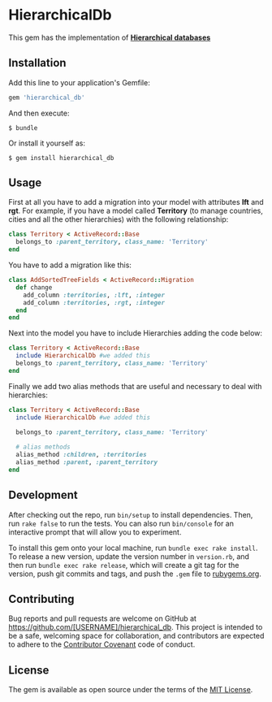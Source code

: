 # HierarchicalDb

This gem has the implementation of **[Hierarchical databases](http://www.sitepoint.com/hierarchical-data-database/)**

## Installation

Add this line to your application's Gemfile:

```ruby
gem 'hierarchical_db'
```

And then execute:

    $ bundle

Or install it yourself as:

    $ gem install hierarchical_db

## Usage

First at all you have to add a migration into your model with attributes **lft** and **rgt**. For example, if you have a model called **Territory** (to manage countries, cities and all the other hierarchies) with the following relationship:
```ruby
class Territory < ActiveRecord::Base
  belongs_to :parent_territory, class_name: 'Territory'
end
```
You have to add a migration like this:
```ruby
class AddSortedTreeFields < ActiveRecord::Migration
  def change
    add_column :territories, :lft, :integer
    add_column :territories, :rgt, :integer
  end
end
```
Next into the model you have to include Hierarchies adding the code below:
```ruby
class Territory < ActiveRecord::Base
  include HierarchicalDb #we added this
  belongs_to :parent_territory, class_name: 'Territory'
end
```
Finally we add two alias methods that are useful and necessary to deal with hierarchies:
```ruby
class Territory < ActiveRecord::Base
  include HierarchicalDb #we added this
  
  belongs_to :parent_territory, class_name: 'Territory'

  # alias methods
  alias_method :children, :territories
  alias_method :parent, :parent_territory
end
```
## Development

After checking out the repo, run `bin/setup` to install dependencies. Then, run `rake false` to run the tests. You can also run `bin/console` for an interactive prompt that will allow you to experiment.

To install this gem onto your local machine, run `bundle exec rake install`. To release a new version, update the version number in `version.rb`, and then run `bundle exec rake release`, which will create a git tag for the version, push git commits and tags, and push the `.gem` file to [rubygems.org](https://rubygems.org).

## Contributing

Bug reports and pull requests are welcome on GitHub at https://github.com/[USERNAME]/hierarchical_db. This project is intended to be a safe, welcoming space for collaboration, and contributors are expected to adhere to the [Contributor Covenant](contributor-covenant.org) code of conduct.


## License

The gem is available as open source under the terms of the [MIT License](http://opensource.org/licenses/MIT).

